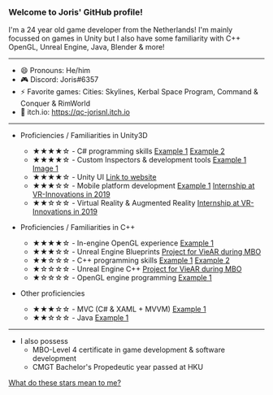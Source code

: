 ### Welcome to Joris' GitHub profile!
I'm a 24 year old game developer from the Netherlands!
I'm mainly focussed on games in Unity but I also have some familiarity with C++ OpenGL, Unreal Engine, Java, Blender & more!

---

- 😄 Pronouns: He/him
- 🎮 Discord: Joris#6357
- ⚡ Favorite games: Cities: Skylines, Kerbal Space Program, Command & Conquer & RimWorld
- 🏪 itch.io: https://qc-jorisnl.itch.io

---

- Proficiencies / Familiarities in Unity3D
  - ★★★★☆ - C# programming skills [Example 1](https://github.com/jdderks/HKU_GDV1/blob/master/Assets/Scripts/Managers/InputManager.cs) [Example 2](https://github.com/jdderks/projectContext2/tree/main/Assets/Scripts)
  - ★★★★☆ - Custom Inspectors & development tools [Example 1](https://github.com/jdderks/kernModule2_Tools/blob/main/Assets/Scripts/Quest/Editor/FetchQuestManagerEditor.cs) [Image 1](https://github.com/jdderks/jdderks/blob/main/custom_inspectorexample.png)
  - ★★★★☆ - Unity UI [Link to website](https://jorisderks.com/#simulations)
  - ★★★☆☆ - Mobile platform development [Example 1](https://jorisderks.com/vid/hitorigameplay.mp4) [Internship at VR-Innovations in 2019](https://www.vr-innovations.nl)
  - ★★☆☆☆ - Virtual Reality & Augmented Reality [Internship at VR-Innovations in 2019](https://www.vr-innovations.nl)

- Proficiencies / Familiarities in C++
  - ★★★★☆ - In-engine OpenGL experience [Example 1](https://github.com/jdderks/rt2d)
  - ★★★☆☆ - Unreal Engine Blueprints [Project for VieAR during MBO](https://www.viear.nl)
  - ★★☆☆☆ - C++ programming skills [Example 1](https://github.com/jdderks/rt2d) [Example 2](https://github.com/jdderks/rt2d)
  - ★☆☆☆☆ - Unreal Engine C++ [Project for VieAR during MBO](https://www.viear.nl)
  - ★☆☆☆☆ - OpenGL engine programming [Example 1](https://github.com/jdderks/pl_fw)

- Other proficiencies
  - ★★★☆☆ - MVC (C# & XAML + MVVM) [Example 1](https://github.com/jdderks/NoiseGeneratorTool)
  - ★★☆☆☆ - Java [Example 1](https://github.com/jdderks/TextAdventure)

---

 - I also possess 
   - MBO-Level 4 certificate in game development & software development
   - CMGT Bachelor's Propedeutic year passed at HKU

[What do these stars mean to me?](https://github.com/jdderks/jdderks/blob/main/stars.md)